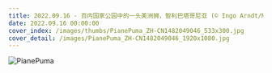 ```yaml
---
title: 2022.09.16 - 百内国家公园中的一头美洲狮，智利巴塔哥尼亚 (© Ingo Arndt/Minden Pictures)
date: 2022.09.16 00:00:00
cover_index: /images/thumbs/PianePuma_ZH-CN1482049046_533x300.jpg
cover_detail: /images/PianePuma_ZH-CN1482049046_1920x1080.jpg
---
```


![PianePuma](/images/PianePuma_ZH-CN1482049046_1920x1080.jpg)

